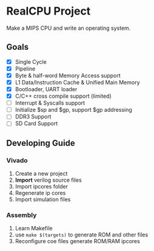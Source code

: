 # RealCPU Project

Make a MIPS CPU and write an operating system.

## Goals

- [x] Single Cycle
- [x] Pipeline
- [x] Byte & half-word Memory Access support
- [x] L1 Data/Instruction Cache & Unified Main Memory
- [x] Bootloader, UART loader
- [x] C/C++ cross compile support (limited)
- [ ] Interrupt & Syscalls support
- [ ] Initialize $sp and $gp, support $gp addressing
- [ ] DDR3 Support
- [ ] SD Card Support

## Developing Guide

### Vivado

1. Create a new project
2. **Import** verilog source files
3. Import ipcores folder
4. Regenerate ip cores
5. Import simulation files

### Assembly 

1. Learn Makefile
2. use `make $(targets)` to generate ROM and other files
3. Reconfigure coe files generate ROM/RAM ipcores


